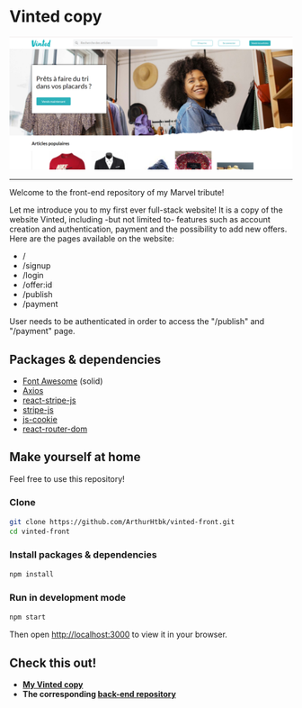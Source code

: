 # Vinted copy

![Vinted copy](https://github.com/ArthurHtbk/vinted-front/blob/main/vinted_preview.png)

---

Welcome to the front-end repository of my Marvel tribute!

Let me introduce you to my first ever full-stack website! It is a copy of the website Vinted, including -but not limited to- features such as account creation and authentication, payment and the possibility to add new offers. Here are the pages available on the website:

- /
- /signup
- /login
- /offer:id
- /publish
- /payment

User needs to be authenticated in order to access the "/publish" and "/payment" page.

## Packages & dependencies

- [Font Awesome](https://fontawesome.com/) (solid)
- [Axios](https://www.npmjs.com/package/axios)
- [react-stripe-js](https://www.npmjs.com/package/@stripe/react-stripe-js)
- [stripe-js](https://www.npmjs.com/package/@stripe/stripe-js)
- [js-cookie](https://www.npmjs.com/package/js-cookie)
- [react-router-dom](https://www.npmjs.com/package/js-cookie)

## Make yourself at home

Feel free to use this repository!

### Clone

```bash
git clone https://github.com/ArthurHtbk/vinted-front.git
cd vinted-front
```

### Install packages & dependencies

```bash
npm install
```

### Run in development mode

```bash
npm start
```

Then open [http://localhost:3000](http://localhost:3000) to view it in your browser.

## Check this out!

- **[My Vinted copy](https://vinted-copy-arthur.netlify.app)**
- **The corresponding [back-end repository](https://github.com/ArthurHtbk/vinted)**
